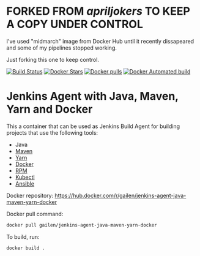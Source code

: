 
# FORKED FROM *apriljokers* TO KEEP A COPY UNDER CONTROL

I've used "midmarch" image from Docker Hub until it recently dissapeared and some of my pipelines stopped working.

Just forking this one to keep control.


[![Build Status](https://travis-ci.org/apriljokers/jenkins-agent-java-maven-yarn-docker.svg?branch=master)](https://travis-ci.org/apriljokers/jenkins-agent-java-maven-yarn-docker)
[![Docker Stars](https://img.shields.io/docker/stars/apriljokers/jenkins-agent-java-maven-yarn-docker.svg?style=plastic)](https://registry.hub.docker.com/v2/repositories/apriljokers/jenkins-agent-java-maven-yarn-docker/stars/count/)
[![Docker pulls](https://img.shields.io/docker/pulls/apriljokers/jenkins-agent-java-maven-yarn-docker.svg?style=plastic)](https://registry.hub.docker.com/v2/repositories/apriljokers/jenkins-agent-java-maven-yarn-docker/)
[![Docker Automated build](https://img.shields.io/docker/automated/apriljokers/jenkins-agent-java-maven-yarn-docker.svg?maxAge=2592000?style=plastic)](https://github.com/apriljokers/jenkins-agent-java-maven-yarn-docker/)

# Jenkins Agent with Java, Maven, Yarn and Docker
This a container that can be used as Jenkins Build Agent for building projects that use the following tools:
* Java
* [Maven](https://maven.apache.org/)
* [Yarn](https://yarnpkg.com/)
* [Docker](https://www.docker.com/)
* [RPM](https://nl.wikipedia.org/wiki/RPM_Package_Manager)
* [Kubectl](https://kubernetes.io/docs/reference/kubectl/overview/)
* [Ansible](https://github.com/ansible/ansible)

Docker repository: https://hub.docker.com/r/gailen/jenkins-agent-java-maven-yarn-docker

Docker pull command:
```bash
docker pull gailen/jenkins-agent-java-maven-yarn-docker
```

To build, run:
```
docker build .
```
